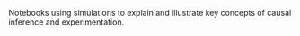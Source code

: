 Notebooks using simulations to explain and illustrate key concepts of causal inference and experimentation.

